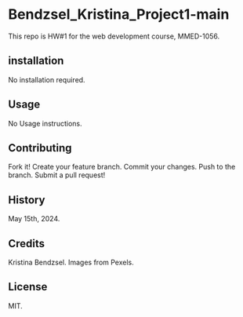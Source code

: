 # Bendzsel_Kristina_Project1-main
This repo is HW#1 for the web development course, MMED-1056.

## installation 
No installation required.

## Usage
No Usage instructions.

## Contributing
Fork it! Create your feature branch.
Commit your changes. 
Push to the branch.
Submit a pull request!

## History
May 15th, 2024.

## Credits
Kristina Bendzsel. Images from Pexels.

## License
MIT.
